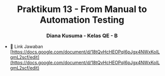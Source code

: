 <h1 align="center">Praktikum 13 - From Manual to Automation Testing</h1>
<h3 align="center">Diana Kusuma - Kelas QE - B</h3>

- 📄 Link Jawaban [https://docs.google.com/document/d/18tQvHcHEOPqI6pJgx4NWxKoILgmL2scf/edit](https://docs.google.com/document/d/18tQvHcHEOPqI6pJgx4NWxKoILgmL2scf/edit)